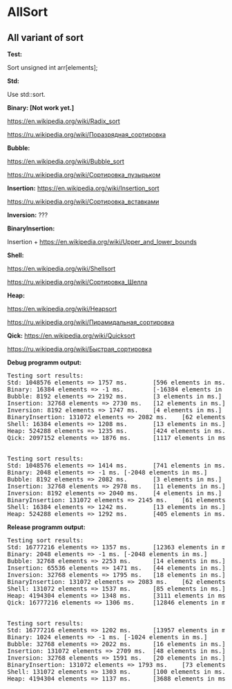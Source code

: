 # AllSort
<h2>All variant of sort</h2>


<b>Test:</b>

Sort unsigned int arr[elements];

<b>Std:</b>

Use std::sort.

<b>Binary: [Not work yet.]</b>

https://en.wikipedia.org/wiki/Radix_sort

https://ru.wikipedia.org/wiki/Поразрядная_сортировка


<b>Bubble:</b>

https://en.wikipedia.org/wiki/Bubble_sort

https://ru.wikipedia.org/wiki/Сортировка_пузырьком


<b>Insertion:</b>
https://en.wikipedia.org/wiki/Insertion_sort

https://ru.wikipedia.org/wiki/Сортировка_вставками 


<b>Inversion:</b>
???

<b>BinaryInsertion:</b>

Insertion + https://en.wikipedia.org/wiki/Upper_and_lower_bounds


<b>Shell:</b>

https://en.wikipedia.org/wiki/Shellsort

https://ru.wikipedia.org/wiki/Сортировка_Шелла


<b>Heap:</b>

https://en.wikipedia.org/wiki/Heapsort

https://ru.wikipedia.org/wiki/Пирамидальная_сортировка


<b>Qick:</b>
https://en.wikipedia.org/wiki/Quicksort

https://ru.wikipedia.org/wiki/Быстрая_сортировка


<b>Debug programm output:</b>

<pre>
Testing sort results:
Std: 1048576 elements => 1757 ms.       [596 elements in ms.]
Binary: 16384 elements => -1 ms.        [-16384 elements in ms.]
Bubble: 8192 elements => 2192 ms.       [3 elements in ms.]
Insertion: 32768 elements => 2730 ms.   [12 elements in ms.]
Inversion: 8192 elements => 1747 ms.    [4 elements in ms.]
BinaryInsertion: 131072 elements => 2082 ms.    [62 elements in ms.]
Shell: 16384 elements => 1208 ms.       [13 elements in ms.]
Heap: 524288 elements => 1235 ms.       [424 elements in ms.]
Qick: 2097152 elements => 1876 ms.      [1117 elements in ms.]


Testing sort results:
Std: 1048576 elements => 1414 ms.       [741 elements in ms.]
Binary: 2048 elements => -1 ms. [-2048 elements in ms.]
Bubble: 8192 elements => 2082 ms.       [3 elements in ms.]
Insertion: 32768 elements => 2978 ms.   [11 elements in ms.]
Inversion: 8192 elements => 2040 ms.    [4 elements in ms.]
BinaryInsertion: 131072 elements => 2145 ms.    [61 elements in ms.]
Shell: 16384 elements => 1242 ms.       [13 elements in ms.]
Heap: 524288 elements => 1292 ms.       [405 elements in ms.]
</pre>


<b>Release programm output:</b>

<pre>
Testing sort results:
Std: 16777216 elements => 1357 ms.      [12363 elements in ms.]
Binary: 2048 elements => -1 ms. [-2048 elements in ms.]
Bubble: 32768 elements => 2253 ms.      [14 elements in ms.]
Insertion: 65536 elements => 1471 ms.   [44 elements in ms.]
Inversion: 32768 elements => 1795 ms.   [18 elements in ms.]
BinaryInsertion: 131072 elements => 2083 ms.    [62 elements in ms.]
Shell: 131072 elements => 1537 ms.      [85 elements in ms.]
Heap: 4194304 elements => 1348 ms.      [3111 elements in ms.]
Qick: 16777216 elements => 1306 ms.     [12846 elements in ms.]


Testing sort results:
Std: 16777216 elements => 1202 ms.      [13957 elements in ms.]
Binary: 1024 elements => -1 ms. [-1024 elements in ms.]
Bubble: 32768 elements => 2022 ms.      [16 elements in ms.]
Insertion: 131072 elements => 2709 ms.  [48 elements in ms.]
Inversion: 32768 elements => 1591 ms.   [20 elements in ms.]
BinaryInsertion: 131072 elements => 1793 ms.    [73 elements in ms.]
Shell: 131072 elements => 1303 ms.      [100 elements in ms.]
Heap: 4194304 elements => 1137 ms.      [3688 elements in ms.]
</pre>
